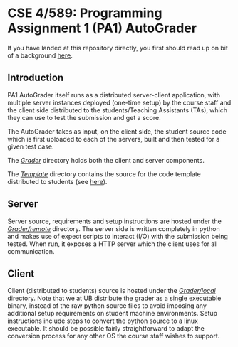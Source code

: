 # CSE 4/589: Programming Assignment 1 (PA1) AutoGrader
If you have landed at this repository directly, you first should read up on bit of a background [here](https://cse4589.github.io/).

## Introduction
PA1 AutoGrader itself runs as a distributed server-client application, with multiple server instances deployed (one-time setup) by the course staff and the client side distributed to the students/Teaching Assistants (TAs), which they can use to test the submission and get a score.

The AutoGrader takes as input, on the client side, the student source code which is first uploaded to each of the servers, built and then tested for a given test case.

The [_Grader_](/Grader) directory holds both the client and server components.

The [_Template_](/Template) directory contains the source for the code template distributed to students (see [here](https://docs.google.com/document/d/1Rct0Hv8vmQc6Yub_3SH4ElDkly8rSgNnDKSjrChPjqw)).

## Server
Server source, requirements and setup instructions are hosted under the [_Grader/remote_](/Grader/remote) directory. The server side is written completely in python and makes use of expect scripts to interact (I/O) with the submission being tested. When run, it exposes a HTTP server which the client uses for all communication.

## Client
Client (distributed to students) source is hosted under the [_Grader/local_](/Grader/local) directory. Note that we at UB distribute the grader as a single executable binary, instead of the raw python source files to avoid imposing any additional setup requirements on student machine environments. Setup instructions include steps to convert the python source to a linux executable. It should be possible fairly straightforward to adapt the conversion process for any other OS the course staff wishes to support.
